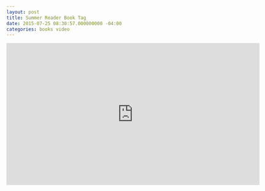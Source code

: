 ```yaml
---
layout: post
title: Summer Reader Book Tag
date: 2015-07-25 08:30:57.000000000 -04:00
categories: books video
---
```

<iframe width="660" height="371" src="https://www.youtube.com/embed/167JMushAWk?feature=oembed"
    frameborder="0" allowfullscreen></iframe>

